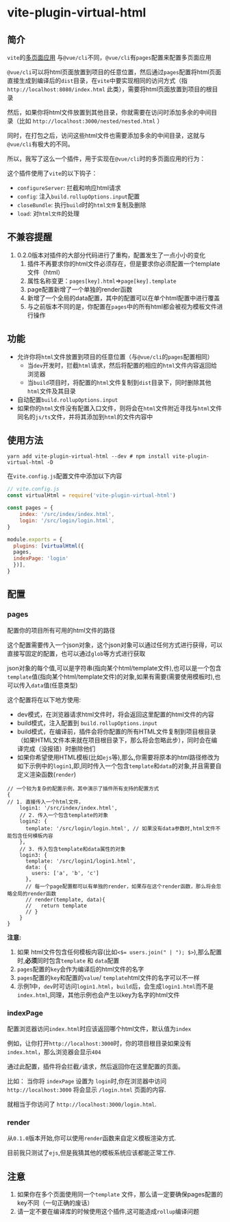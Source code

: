 # vite-plugin-virtual-html

## 简介

`vite`的[多页面应用](https://vitejs.dev/guide/build.html#multi-page-app) 与`@vue/cli`不同，`@vue/cli`有`pages`配置来配置多页面应用

`@vue/cli`可以将html页面放置到项目的任意位置，然后通过`pages`配置将html页面直接生成到编译后的`dist`目录，在`vite`中要实现相同的访问方式（指 `http://localhost:8080/index.html` 此类），需要将html页面放置到项目的根目录

然后，如果你将html文件放置到其他目录，你就需要在访问时添加多余的中间目录（比如 `http://localhost:3000/nested/nested.html` ）

同时，在打包之后，访问这些html文件也需要添加多余的中间目录，这就与`@vue/cli`有极大的不同。

所以，我写了这么一个插件，用于实现在`@vue/cli`时的多页面应用的行为：

这个插件使用了`vite`的以下钩子：
  + `configureServer`: 拦截和响应html请求
  + `config`: 注入`build.rollupOptions.input`配置
  + `closeBundle`: 执行`build`时的`html文件`复制及删除
  + `load`: 对`html文件`的处理

## 不兼容提醒
1. 0.2.0版本对插件的大部分代码进行了重构，配置发生了一点小小的变化
   1. 插件不再要求你的html文件必须存在，但是要求你必须配置一个template文件（html）
   2. 属性名称变更：`pages[key].html`=>`page[key].template`
   3. page配置新增了一个单独的render函数
   4. 新增了一个全局的data配置，其中的配置可以在单个html配置中进行覆盖
   5. 与之前版本不同的是，你配置在`pages`中的所有html都会被视为模板文件进行操作

## 功能

+ 允许你将`html`文件放置到项目的任意位置（与`@vue/cli`的`pages`配置相同）
    + 当`dev`开发时，拦截`html`请求，然后将配置的相应的`html`文件内容返回给浏览器
    + 当`build`项目时，将配置的`html`文件复制到`dist`目录下，同时删除其他`html`文件及其目录
+ 自动配置`build.rollupOptions.input`
+ 如果你的`html`文件没有配置入口文件，则将会在`html`文件附近寻找与`html`文件同名的`js/ts`文件，并将其添加到`html`的文件内容中

## 使用方法

`yarn add vite-plugin-virtual-html --dev # npm install vite-plugin-virtual-html -D`

在`vite.config.js`配置文件中添加以下内容

``` js
// vite.config.js
const virtualHtml = require('vite-plugin-virtual-html')

const pages = {
    index: '/src/index/index.html',
    login: '/src/login/login.html',
}

module.exports = {
  plugins: [virtualHtml({
  pages,
  indexPage: 'login'
  })],
}
```

## 配置

### pages

配置你的项目所有可用的html文件的路径

这个配置需要传入一个json对象，这个json对象可以通过任何方式进行获得，可以直接写固定的配置，也可以通过`glob`等方式进行获取

json对象的每个值,可以是字符串(指向某个html/template文件),也可以是一个包含`template`值(指向某个html/template文件)的对象,如果有需要(需要使用模板时),也可以传入`data`值(任意类型)

这个配置将在以下地方使用:
+ dev模式，在浏览器请求html文件时，将会返回这里配置的html文件的内容
+ build模式，注入配置到 `build.rollupOptions.input`
+ build模式，在编译前，插件会将你配置的所有HTML文件复制到项目根目录（如果HTML文件本来就在项目根目录下，那么将会忽略此步），同时会在编译完成（没报错）时删除他们
+ 如果你希望使用HTML模板(比如`ejs`等),那么,你需要将原本的html路径修改为如下示例中的`login1`,即,同时传入一个包含`template`和`data`的对象,并且需要自定义渲染函数(`render`)
```
// 一个较为复杂的配置示例，其中演示了插件所有支持的配置方式
{ 
// 1. 直接传入一个html文件，
    login1: '/src/index/index.html', 
    // 2. 传入一个包含template的对象
    login2: {
      template: '/src/login/login.html', // 如果没有data参数时,html文件不能包含任何模板内容
    },
    // 3. 传入包含template和data属性的对象
    login3: {
      template: '/src/login1/login1.html',
      data: {
        users: ['a', 'b', 'c']
      },
      // 每一个page配置都可以有单独的render，如果存在这个render函数，那么将会忽略全局的render函数
      // render(template, data){
      //   return template
      // }
    }
}
```
**注意:**
1. 如果 html文件包含任何模板内容(比如`<$= users.join(" | "); $>`),那么配置时,**必须**同时包含`template` 和 `data`配置
2. `pages`配置的`key`会作为编译后的html文件的名字
3. `pages`配置的`key`和配置的`value`/ `template`html文件的名字可以不一样
4. 示例1中，`dev`时可访问`login1.html`，`build`后，会生成`login1.html`而不是`index.html`,同理，其他示例也会产生以key为名字的html文件

### indexPage

配置浏览器访问`index.html`时应该返回哪个html文件，默认值为`index`

例如，让你打开`http://localhost:3000`时，你的项目根目录如果没有`index.html`，那么浏览器会显示`404`

通过此配置，插件将会拦截`/`请求，然后返回你在这里配置的页面。

比如：
当你将 `indexPage` 设置为 `login`时,你在浏览器中访问 `http://localhost:3000` 将会显示 `/login.html` 页面的内容.

就相当于你访问了 `http://localhost:3000/login.html`.

### render

从`0.1.0`版本开始,你可以使用`render`函数来自定义模板渲染方式.

目前我只测试了`ejs`,但是我猜其他的模板系统应该都能正常工作.

## 注意
1. 如果你在多个页面使用同一个`template` 文件，那么请一定要确保pages配置的key不同（一句正确的废话）
2. 请一定不要在编译库的时候使用这个插件,这可能造成`rollup`编译问题
